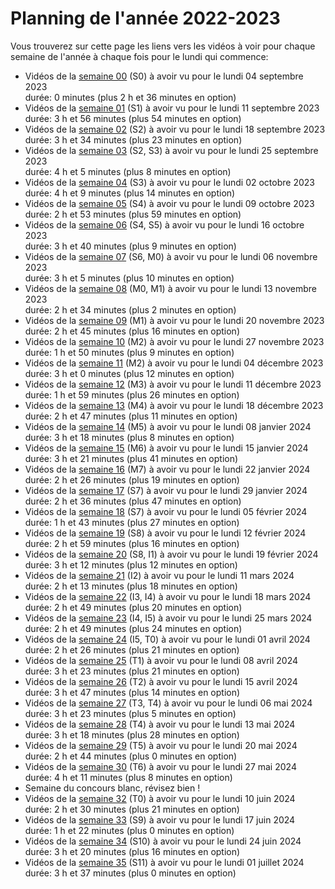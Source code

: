 
# Planning de l'année 2022-2023

Vous trouverez sur cette page les liens vers les vidéos à voir pour chaque
semaine de l'année à chaque fois pour le lundi qui commence:

* Vidéos de la [semaine 00](Sem00.html) (S0) à avoir vu pour le lundi 04 septembre 2023   
  durée: 0 minutes (plus 2 h et 36 minutes en option)
* Vidéos de la [semaine 01](Sem01.html) (S1) à avoir vu pour le lundi 11 septembre 2023   
  durée: 3 h et 56 minutes (plus 54 minutes en option)
* Vidéos de la [semaine 02](Sem02.html) (S2) à avoir vu pour le lundi 18 septembre 2023   
  durée: 3 h et 34 minutes (plus 23 minutes en option)
* Vidéos de la [semaine 03](Sem03.html) (S2, S3) à avoir vu pour le lundi 25 septembre 2023   
  durée: 4 h et 5 minutes (plus 8 minutes en option)
* Vidéos de la [semaine 04](Sem04.html) (S3) à avoir vu pour le lundi 02 octobre 2023   
  durée: 4 h et 9 minutes (plus 14 minutes en option)
* Vidéos de la [semaine 05](Sem05.html) (S4) à avoir vu pour le lundi 09 octobre 2023   
  durée: 2 h et 53 minutes (plus 59 minutes en option)
* Vidéos de la [semaine 06](Sem06.html) (S4, S5) à avoir vu pour le lundi 16 octobre 2023   
  durée: 3 h et 40 minutes (plus 9 minutes en option)
* Vidéos de la [semaine 07](Sem07.html) (S6, M0) à avoir vu pour le lundi 06 novembre 2023   
  durée: 3 h et 5 minutes (plus 10 minutes en option)
* Vidéos de la [semaine 08](Sem08.html) (M0, M1) à avoir vu pour le lundi 13 novembre 2023   
  durée: 2 h et 34 minutes (plus 2 minutes en option)
* Vidéos de la [semaine 09](Sem09.html) (M1) à avoir vu pour le lundi 20 novembre 2023   
  durée: 2 h et 45 minutes (plus 16 minutes en option)
* Vidéos de la [semaine 10](Sem10.html) (M2) à avoir vu pour le lundi 27 novembre 2023   
  durée: 1 h et 50 minutes (plus 9 minutes en option)
* Vidéos de la [semaine 11](Sem11.html) (M2) à avoir vu pour le lundi 04 décembre 2023   
  durée: 3 h et 0 minutes (plus 12 minutes en option)
* Vidéos de la [semaine 12](Sem12.html) (M3) à avoir vu pour le lundi 11 décembre 2023   
  durée: 1 h et 59 minutes (plus 26 minutes en option)
* Vidéos de la [semaine 13](Sem13.html) (M4) à avoir vu pour le lundi 18 décembre 2023   
  durée: 2 h et 47 minutes (plus 11 minutes en option)
* Vidéos de la [semaine 14](Sem14.html) (M5) à avoir vu pour le lundi 08 janvier 2024   
  durée: 3 h et 18 minutes (plus 8 minutes en option)
* Vidéos de la [semaine 15](Sem15.html) (M6) à avoir vu pour le lundi 15 janvier 2024   
  durée: 3 h et 21 minutes (plus 41 minutes en option)
* Vidéos de la [semaine 16](Sem16.html) (M7) à avoir vu pour le lundi 22 janvier 2024   
  durée: 2 h et 26 minutes (plus 19 minutes en option)
* Vidéos de la [semaine 17](Sem17.html) (S7) à avoir vu pour le lundi 29 janvier 2024   
  durée: 2 h et 36 minutes (plus 47 minutes en option)
* Vidéos de la [semaine 18](Sem18.html) (S7) à avoir vu pour le lundi 05 février 2024   
  durée: 1 h et 43 minutes (plus 27 minutes en option)
* Vidéos de la [semaine 19](Sem19.html) (S8) à avoir vu pour le lundi 12 février 2024   
  durée: 2 h et 59 minutes (plus 16 minutes en option)
* Vidéos de la [semaine 20](Sem20.html) (S8, I1) à avoir vu pour le lundi 19 février 2024   
  durée: 3 h et 12 minutes (plus 12 minutes en option)
* Vidéos de la [semaine 21](Sem21.html) (I2) à avoir vu pour le lundi 11 mars 2024   
  durée: 2 h et 13 minutes (plus 18 minutes en option)
* Vidéos de la [semaine 22](Sem22.html) (I3, I4) à avoir vu pour le lundi 18 mars 2024   
  durée: 2 h et 49 minutes (plus 20 minutes en option)
* Vidéos de la [semaine 23](Sem23.html) (I4, I5) à avoir vu pour le lundi 25 mars 2024   
  durée: 2 h et 49 minutes (plus 24 minutes en option)
* Vidéos de la [semaine 24](Sem24.html) (I5, T0) à avoir vu pour le lundi 01 avril 2024   
  durée: 2 h et 26 minutes (plus 21 minutes en option)
* Vidéos de la [semaine 25](Sem25.html) (T1) à avoir vu pour le lundi 08 avril 2024   
  durée: 3 h et 23 minutes (plus 21 minutes en option)
* Vidéos de la [semaine 26](Sem26.html) (T2) à avoir vu pour le lundi 15 avril 2024   
  durée: 3 h et 47 minutes (plus 14 minutes en option)
* Vidéos de la [semaine 27](Sem27.html) (T3, T4) à avoir vu pour le lundi 06 mai 2024   
  durée: 3 h et 23 minutes (plus 5 minutes en option)
* Vidéos de la [semaine 28](Sem28.html) (T4) à avoir vu pour le lundi 13 mai 2024   
  durée: 3 h et 18 minutes (plus 28 minutes en option)
* Vidéos de la [semaine 29](Sem29.html) (T5) à avoir vu pour le lundi 20 mai 2024   
  durée: 2 h et 44 minutes (plus 0 minutes en option)
* Vidéos de la [semaine 30](Sem30.html) (T6) à avoir vu pour le lundi 27 mai 2024   
  durée: 4 h et 11 minutes (plus 8 minutes en option)
* Semaine du concours blanc, révisez bien !
* Vidéos de la [semaine 32](Sem32.html) (T0) à avoir vu pour le lundi 10 juin 2024   
  durée: 2 h et 30 minutes (plus 21 minutes en option)
* Vidéos de la [semaine 33](Sem33.html) (S9) à avoir vu pour le lundi 17 juin 2024   
  durée: 1 h et 22 minutes (plus 0 minutes en option)
* Vidéos de la [semaine 34](Sem34.html) (S10) à avoir vu pour le lundi 24 juin 2024   
  durée: 3 h et 20 minutes (plus 16 minutes en option)
* Vidéos de la [semaine 35](Sem35.html) (S11) à avoir vu pour le lundi 01 juillet 2024   
  durée: 3 h et 37 minutes (plus 0 minutes en option)
